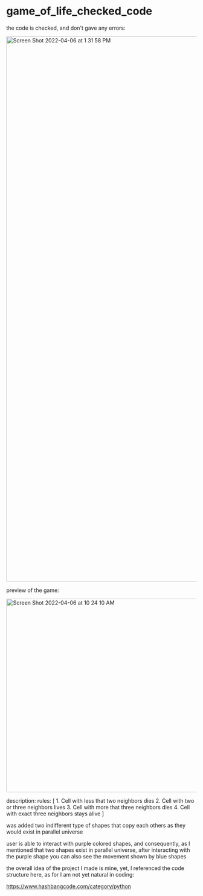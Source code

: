 # game_of_life_checked_code
the code is checked, and don't gave any errors:

<img width="1440" alt="Screen Shot 2022-04-06 at 1 31 58 PM" src="https://user-images.githubusercontent.com/100344808/161920237-ac0b9537-0944-482b-b766-28898acf3a39.png">

preview of the game:

<img width="511" alt="Screen Shot 2022-04-06 at 10 24 10 AM" src="https://user-images.githubusercontent.com/100344808/161920389-edf270a1-d925-444b-b10a-8a3223601857.png">

description: 
rules: [ 1. Cell with less that two neighbors dies 2. Cell with two or three neighbors lives 3. Cell with more that three neighbors dies 4. Cell with exact three neighbors stays alive ]

was added two indifferent type of shapes that copy each others as they would exist in parallel universe

user is able to interact with purple colored shapes, and consequently, as I mentioned that two shapes exist in parallel universe, after interacting with the purple shape you can also see the movement shown by blue shapes

the overall idea of the project I made is mine, yet, I referenced the code structure here, as for I am not yet natural in coding:

https://www.hashbangcode.com/category/python
